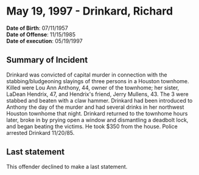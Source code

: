 # May 19, 1997 - Drinkard, Richard

**Date of Birth**: 07/11/1957<br/>
**Date of Offense**: 11/15/1985<br/>
**Date of execution**: 05/19/1997<br/>

## Summary of Incident
Drinkard was convicted of capital murder in connection with the stabbing/bludgeoning slayings of three persons in a Houston townhome. Killed were Lou Ann Anthony, 44, owner of the townhome; her sister, LaDean Hendrix, 47, and Hendrix's friend, Jerry Mullens, 43. The 3 were stabbed and beaten with a claw hammer. Drinkard had been introduced to Anthony the day of the murder and had several drinks in her northwest Houston townhome that night. Drinkard returned to the townhome hours later, broke in by prying open a window and dismantling a deadbolt lock, and began beating the victims. He took $350 from the house. Police arrested Drinkard 11/20/85.

## Last statement
This offender declined to make a last statement.